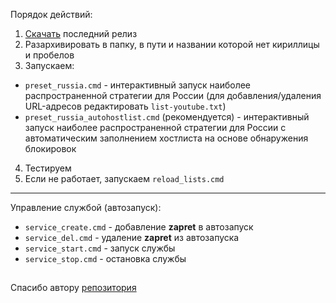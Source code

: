 ﻿Порядок действий:
1) [Скачать](http://github.com/Felerv0/zapret-discord-win/archive/refs/heads/develop.zip) последний релиз
2) Разархивировать в папку, в пути и названии которой нет кириллицы и пробелов
3) Запускаем:
- `preset_russia.cmd` - интерактивный запуск наиболее распространенной стратегии для России (для добавления/удаления URL-адресов редактировать `list-youtube.txt`)
- `preset_russia_autohostlist.cmd` (рекомендуется) - интерактивный запуск наиболее распространенной стратегии для России с автоматическим заполнением хостлиста на основе обнаружения блокировок
4) Тестируем
5) Если не работает, запускаем `reload_lists.cmd`
---
Управление службой (автозапуск):
- `service_create.cmd` - добавление **zapret** в автозапуск
- `service_del.cmd` - удаление **zapret** из автозапуска
- `service_start.cmd` - запуск службы
- `service_stop.cmd` - остановка службы
##
Спасибо автору [репозитория](https://github.com/bol-van/zapret)

